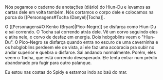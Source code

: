 Nós pegamos o caderno de anotações (diário) do Hiun-Du e levamos as cartas dele em volta também. Nós cortamos o corpo dele e colocamos na porca do [[Personagens#Tocha (Danyel)|Tocha]]. 

O [[Personagens#O Kenko (Bryan)|Pico-Negro]] se disfarça como Hiun-Du e sai correndo. O Tocha sai correndo atrás dele. Vê um corvo seguindo eles e atira nele, o corvo de desfaz em energia. Dois hobgoblins veem o "Hiun-Du". O Pico-Negro se disfarça quando entra no escuro de uma caverninha e os hobgloblins perdeem ele de vista, aí ele faz uma acobracia pra subir no andar superior e quebra o disfarce. Sai andando normalmente. Porém, eles veem o Tocha, que está correndo desesperado. Ele tenta entrar num prédio abandonado pra fugir para outro palanque. 

Eu estou nas costas do Spidy e estamos indo ao baú do mar. 




